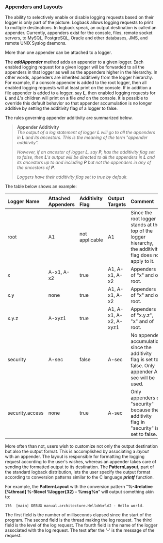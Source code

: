 ### Appenders and Layouts

The ability to selectively enable or disable logging requests based on their logger is only part of the picture. Logback allows logging requests to print to multiple destinations. In logback speak, an output destination is called an appender. Currently, appenders exist for the console, files, remote socket servers, to MySQL, PostgreSQL, Oracle and other databases, JMS, and remote UNIX Syslog daemons.

More than one appender can be attached to a logger.

The _**addAppender**_ method adds an appender to a given logger. Each enabled logging request for a given logger will be forwarded to all the appenders in that logger as well as the appenders higher in the hierarchy. In other words, appenders are inherited additively from the logger hierarchy. For example, if a console appender is added to the root logger, then all enabled logging requests will at least print on the console. If in addition a file appender is added to a logger, say _**L**_, then enabled logging requests for _**L**_ and _**L**_'s children will print on a file _and_ on the console. It is possible to override this default behavior so that appender accumulation is no longer additive by setting the additivity flag of a logger to false.

The rules governing appender additivity are summarized below.

> **Appender Additivity**  
> _The output of a log statement of logger **L** will go to all the appenders in **L** and its ancestors. This is the meaning of the term "appender additivity"._
>
> _However, if an ancestor of logger **L**, say **P**, has the additivity flag set to false, then **L**'s output will be directed to all the appenders in **L** and its ancestors up to and including **P** but not the appenders in any of the ancestors of **P**._
>
> _Loggers have their additivity flag set to true by default._

The table below shows an example:

| Logger Name | Attached Appenders | Additivity Flag | Output Targets | Comment |
| :--- | :--- | :--- | :--- | :--- |
| root | A1 | not applicable | A1 | Since the root logger stands at the top of the logger hierarchy, the additivity flag does not apply to it. |
| x | A-x1, A-x2 | true | A1, A-x1, A-x2 | Appenders of "x" and of root. |
| x.y | none | true | A1, A-x1, A-x2 | Appenders of "x" and of root. |
| x.y.z | A-xyz1 | true | A1, A-x1, A-x2, A-xyz1 | Appenders of "x.y.z", "x" and of root. |
| security | A-sec | false | A-sec | No appender accumulation since the additivity flag is set to false. Only appender A-sec will be used. |
| security.access | none | true | A-sec | Only appenders of "security" because the additivity flag in "security" is set to false. |

More often than not, users wish to customize not only the output destination but also the output format. This is accomplished by associating a _layout_ with an appender. The layout is responsible for formatting the logging request according to the user's wishes, whereas an appender takes care of sending the formatted output to its destination. The **PatternLayout**, part of the standard logback distribution, lets the user specify the output format according to conversion patterns similar to the C language _**printf**_ function.

For example, the **PatternLayout** with the conversion pattern "**%-4relative \[%thread\] %-5level %logger{32} - %msg%n**" will output something akin to:

```
176  [main] DEBUG manual.architecture.HelloWorld2 - Hello world.
```

The first field is the number of milliseconds elapsed since the start of the program. The second field is the thread making the log request. The third field is the level of the log request. The fourth field is the name of the logger associated with the log request. The text after the '-' is the message of the request.

